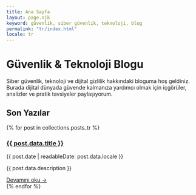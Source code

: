 ```yaml
---
title: Ana Sayfa
layout: page.njk
keyword: güvenlik, siber güvenlik, teknoloji, blog
permalink: "tr/index.html"
locale: tr
---
```


# Güvenlik & Teknoloji Blogu

Siber güvenlik, teknoloji ve dijital gizlilik hakkındaki bloguma hoş geldiniz. Burada dijital dünyada güvende kalmanıza yardımcı olmak için içgörüler, analizler ve pratik tavsiyeler paylaşıyorum.

## Son Yazılar

<div class="prose max-w-none">
{% for post in collections.posts_tr %}
<article class="mb-8 pb-8 border-b border-gray-200">
  <h3 class="text-xl font-semibold mb-2">
    <a href="{{ post.url }}" class="text-blue-600 hover:text-blue-800">{{ post.data.title }}</a>
  </h3>
  <div class="text-gray-600 text-sm mb-3">{{ post.date | readableDate: post.data.locale }}</div>
  <p class="text-gray-700">{{ post.data.description }}</p>
  <div class="mt-3">
    <a href="{{ post.url }}" class="text-blue-600 hover:text-blue-800 font-medium">Devamını oku →</a>
  </div>
</article>
{% endfor %}
</div>